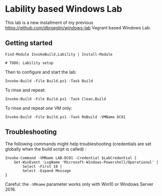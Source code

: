 # Lability based Windows Lab

This lab is a new installment of my previous https://github.com/dbroeglin/windows-lab 
Vagrant based Windows Lab.

## Getting started

    Find-Module InvokeBuild,Lability | Install-Module

    # TODO: Lability setup

Then to configure and start the lab:

    Invoke-Build -File Build.ps1 -Task Build

To rinse and repeat:

    Invoke-Build -File Build.ps1 -Task Clean,Build

To rinse and repeat _one_ VM only:

    Invoke-Build -File Build.ps1 -Task ReBuild -VMName DC01
    
## Troubleshooting

The following commands might help troubleshooting (credentials are set globally when the build script is called) :

    Invoke-Command -VMName LAB-DC01 -Credential $LabCredential { 
        Get-WinEvent -LogName 'Microsoft-Windows-Powershell/Operational' | 
            Select -First 10 | 
            Select -Expand Message
    }
    
Careful: the `-VMname` parameter works only with Win10 or Windows Server 2016.
